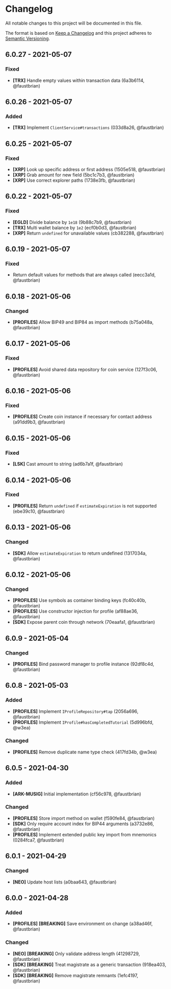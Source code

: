 # Changelog

All notable changes to this project will be documented in this file.

The format is based on [Keep a Changelog](http://keepachangelog.com/en/1.0.0/)
and this project adheres to [Semantic Versioning](http://semver.org/spec/v2.0.0.html).

## 6.0.27 - 2021-05-07

### Fixed

- **[TRX]** Handle empty values within transaction data (6a3b6114, @faustbrian)

## 6.0.26 - 2021-05-07

### Added

- **[TRX]** Implement `ClientService#transactions` (033d8a26, @faustbrian)

## 6.0.25 - 2021-05-07

### Fixed

- **[XRP]** Look up specific address or first address (1505e518, @faustbrian)
- **[XRP]** Grab amount for new field (5bc1c7b3, @faustbrian)
- **[XRP]** Use correct explorer paths (1738e3fb, @faustbrian)

## 6.0.22 - 2021-05-07

### Fixed

- **[EGLD]** Divide balance by `1e18` (9b88c7b9, @faustbrian)
- **[TRX]** Multi wallet balance by `1e2` (ecf0b0d3, @faustbrian)
- **[XRP]** Return `undefined` for unavailable values (cb382288, @faustbrian)

## 6.0.19 - 2021-05-07

### Fixed

- Return default values for methods that are always called (eecc3a1d, @faustbrian)

## 6.0.18 - 2021-05-06

### Changed

- **[PROFILES]** Allow BIP49 and BIP84 as import methods (b75a048a, @faustbrian)

## 6.0.17 - 2021-05-06

### Fixed

- **[PROFILES]** Avoid shared data repository for coin service (127f3c06, @faustbrian)

## 6.0.16 - 2021-05-06

### Fixed

- **[PROFILES]** Create coin instance if necessary for contact address (a91dd9b3, @faustbrian)

## 6.0.15 - 2021-05-06

### Fixed

- **[LSK]** Cast amount to string (ad6b7a1f, @faustbrian)

## 6.0.14 - 2021-05-06

### Fixed

- **[PROFILES]** Return `undefined` if `estimateExpiration` is not supported (ebe39c10, @faustbrian)

## 6.0.13 - 2021-05-06

### Changed

- **[SDK]** Allow `estimateExpiration` to return undefined (1317034a, @faustbrian)

## 6.0.12 - 2021-05-06

### Changed

- **[PROFILES]** Use symbols as container binding keys (fc40c40b, @faustbrian)
- **[PROFILES]** Use constructor injection for profile (af88ae36, @faustbrian)
- **[SDK]** Expose parent coin through network (70eaafa1, @faustbrian)

## 6.0.9 - 2021-05-04

### Changed

- **[PROFILES]** Bind password manager to profile instance (92df8c4d, @faustbrian)

## 6.0.8 - 2021-05-03

### Added

- **[PROFILES]** Implement `IProfileRepository#tap` (2056a696, @faustbrian)
- **[PROFILES]** Implement `IProfile#hasCompletedTutorial` (5d996bfd, @w3ea)

### Changed

- **[PROFILES]** Remove duplicate name type check (417fd34b, @w3ea)

## 6.0.5 - 2021-04-30

### Added

- **[ARK-MUSIG]** Initial implementation (cf56c978, @faustbrian)

### Changed

- **[PROFILES]** Store import method on wallet (f590fe84, @faustbrian)
- **[SDK]** Only require account index for BIP44 arguments (a3732e86, @faustbrian)
- **[PROFILES]** Implement extended public key import from mnemonics (0284fca7, @faustbrian)

## 6.0.1 - 2021-04-29

### Changed

- **[NEO]** Update host lists (a0baa643, @faustbrian)

## 6.0.0 - 2021-04-28

### Added

- **[PROFILES]** **[BREAKING]** Save environment on change (a38ad46f, @faustbrian)

### Changed

- **[NEO]** **[BREAKING]** Only validate address length (41298729, @faustbrian)
- **[SDK]** **[BREAKING]** Treat magistrate as a generic transaction (918ea403, @faustbrian)
- **[SDK]** **[BREAKING]** Remove magistrate remnants (1efc4197, @faustbrian)
